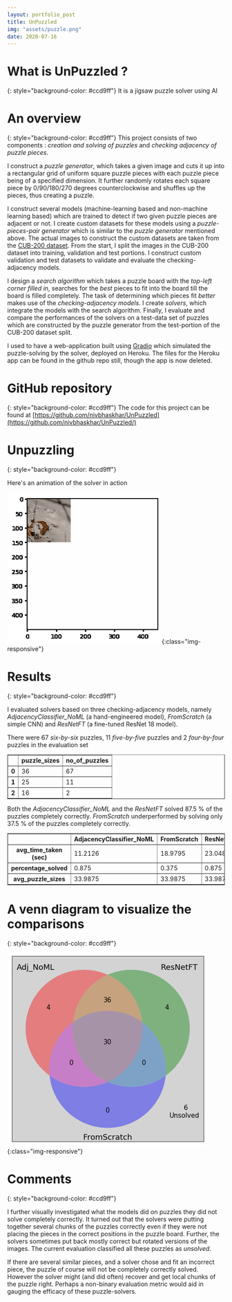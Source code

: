 ```yaml
---
layout: portfolio_post
title: UnPuzzled
img: "assets/puzzle.png"
date: 2020-07-16
---
```


# What is UnPuzzled ?
{: style="background-color: #ccd9ff"}
It is a jigsaw puzzle solver using AI


# An overview
{: style="background-color: #ccd9ff"}
This project consists of two components :  _creation and solving of puzzles_ and _checking adjacency of puzzle pieces_.

I construct a _puzzle generator_, which takes a given image and cuts it up into a rectangular grid of  uniform square puzzle pieces with each puzzle piece being of a specified dimension. It further randomly rotates each square piece by 0/90/180/270 degrees counterclockwise and shuffles up the pieces, thus creating a puzzle. 

I construct several models (machine-learning based and non-machine learning based) which are trained to detect if two given puzzle pieces are adjacent or not. I create custom datasets for these models using a _puzzle-pieces-pair generator_ which is similar to the _puzzle generator_ mentioned above. The actual images to construct the custom datasets are taken from the [CUB-200 dataset](http://www.vision.caltech.edu/visipedia-data/CUB-200-2011). From the start, I split the images in the CUB-200 dataset into training, validation and test portions. I construct custom validation and test datasets to validate and evaluate the checking-adjacency models.

I design a _search algorithm_ which takes a puzzle board with the _top-left corner filled in_, searches for the _best_ pieces to fit into the board till the board is filled completely. The task of determining which pieces fit _better_ makes use of the _checking-adjacency models_. I create _solvers_, which integrate the models with the search algorithm. Finally, I evaluate and compare the performances of the solvers on a test-data set of puzzles which are constructed by the puzzle generator from the test-portion of the CUB-200 dataset split.

I used to have a web-application built using [Gradio](https://github.com/gradio-app/gradio) which simulated the puzzle-solving by the solver, deployed on Heroku. The files for the Heroku app can be found in the github repo still, though the app is now deleted.



# GitHub repository
{: style="background-color: #ccd9ff"}
The code for this project can be found at [https://github.com/nivbhaskhar/UnPuzzled](https://github.com/nivbhaskhar/UnPuzzled/)



# Unpuzzling 
{: style="background-color: #ccd9ff"}

Here's an animation of the solver in action

![Animation](/assets/solver_animation.gif){:class="img-responsive"} 


# Results
{: style="background-color: #ccd9ff"}


I evaluated solvers based on three checking-adjacency models, namely _AdjacencyClassifier_NoML_ (a hand-engineered model), _FromScratch_ (a simple CNN) and _ResNetFT_ (a fine-tuned ResNet 18 model).



There were 67 _six-by-six_ puzzles, 11 _five-by-five_ puzzles and 2 _four-by-four_ puzzles in the evaluation set




<div>
<style scoped>
    .dataframe tbody tr th:only-of-type {
        vertical-align: middle;
    }

    .dataframe tbody tr th {
        vertical-align: top;
    }

    .dataframe thead th {
        text-align: right;
    }
</style>
<table border="1" class="dataframe">
  <thead>
    <tr style="text-align: right;">
      <th></th>
      <th>puzzle_sizes</th>
      <th>no_of_puzzles</th>
    </tr>
  </thead>
  <tbody>
    <tr>
      <th>0</th>
      <td>36</td>
      <td>67</td>
    </tr>
    <tr>
      <th>1</th>
      <td>25</td>
      <td>11</td>
    </tr>
    <tr>
      <th>2</th>
      <td>16</td>
      <td>2</td>
    </tr>
  </tbody>
</table>
</div>




Both the _AdjacencyClassifier_NoML_ and the _ResNetFT_ solved 87.5 % of the puzzles completely correctly. _FromScratch_ underperformed by solving only 37.5 % of the puzzles completely correctly.




<div>
<style scoped>
    .dataframe tbody tr th:only-of-type {
        vertical-align: middle;
    }

    .dataframe tbody tr th {
        vertical-align: top;
    }

    .dataframe thead th {
        text-align: right;
    }
</style>
<table border="1" class="dataframe">
  <thead>
    <tr style="text-align: right;">
      <th></th>
      <th>AdjacencyClassifier_NoML</th>
      <th>FromScratch</th>
      <th>ResNetFT</th>
    </tr>
  </thead>
  <tbody>
    <tr>
      <th>avg_time_taken (sec)</th>
      <td>11.2126</td>
      <td>18.9795</td>
      <td>23.0482</td>
    </tr>
    <tr>
      <th>percentage_solved</th>
      <td>0.875</td>
      <td>0.375</td>
      <td>0.875</td>
    </tr>
    <tr>
      <th>avg_puzzle_sizes</th>
      <td>33.9875</td>
      <td>33.9875</td>
      <td>33.9875</td>
    </tr>
  </tbody>
</table>
</div>



# A venn diagram to visualize the comparisons
{: style="background-color: #ccd9ff"}


![Venn diagram](/assets/SolverComparisons_61_0.png){:class="img-responsive"} 



# Comments
{: style="background-color: #ccd9ff"}


I further visually investigated what the models did on puzzles they did not solve completely correctly. It turned out that the solvers were putting together several chunks of the puzzles correctly even if they were not placing the pieces in the correct positions in the puzzle board. Further, the solvers sometimes put back mostly correct but rotated versions of the images. The current evaluation classified all these puzzles as _unsolved_.


If there are several similar pieces, and a solver chose and fit an incorrect piece, the puzzle of course will not be completely correctly solved. However the solver might (and did often) recover and get local chunks of the puzzle right. Perhaps a non-binary evaluation metric would aid in gauging the efficacy of these puzzle-solvers.




